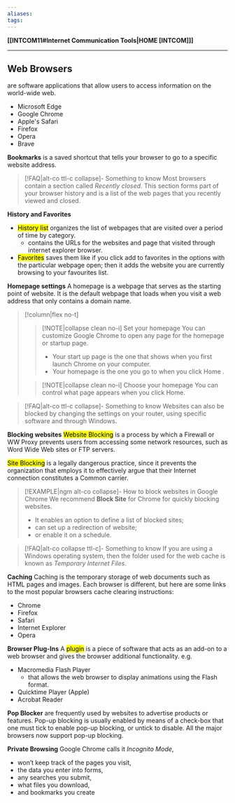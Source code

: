 ```yaml
---
aliases:
tags:
---
```

**[[INTCOM11#Internet Communication Tools|HOME [INTCOM]]]**

---
## Web Browsers
are software applications that allow users to access information on the world-wide web.
- Microsoft Edge
- Google Chrome
- Apple's Safari
- Firefox
- Opera
- Brave

**Bookmarks**
is a saved shortcut that tells your browser to go to a specific website address.
>[!FAQ|alt-co ttl-c collapse]- Something to know
> Most browsers contain a section called _Recently closed_. This section forms part of your browser history and is a list of the web pages that you recently viewed and closed.

**History and Favorites**
- <mark class="hltr-blue">History list</mark> organizes the list of webpages that are visited over a period of time by category.
	- contains the URLs for the websites and page that visited through internet explorer browser.
- <mark class="hltr-blue">Favorites</mark> saves them like if you click add to favorites in the options with the particular webpage open; then it adds the website you are currently browsing to your favourites list.

**Homepage settings**
A homepage is a webpage that serves as the starting point of website.
It is the default webpage that loads when you visit a web address that only contains a domain name.
>[!column|flex no-t]
>>[!NOTE|collapse clean no-i] Set your homepage
>> You can customize Google Chrome to open any page for the homepage or startup page.
>>- Your start up page is the one that shows when you first launch Chrome on your computer.
>>- Your homepage is the one you go to when you click Home .
>
>>[!NOTE|collapse clean no-i] Choose your homepage
>> You can control what page appears when you click Home.

>[!FAQ|alt-co ttl-c collapse]- Something to know
> Websites can also be blocked by changing the settings on your router, using specific software and through Windows.

**Blocking websites**
<mark class="hltr-blue">Website Blocking</mark> is a process by which a Firewall or WW Proxy prevents users from accessing some network resources, such as Word Wide Web sites or FTP servers.

<mark class="hltr-blue">Site Blocking</mark> is a legally dangerous practice, since it prevents the organization that employs it to effectively argue that their Internet connection constitutes a Common carrier.
>[!EXAMPLE|ngm alt-co collapse]- How to block websites in Google Chrome
> We recommend **Block Site** for Chrome for quickly blocking websites.
>- It enables an option to define a list of blocked sites;
>- can set up a redirection of website;
>- or enable it on a schedule.

>[!FAQ|alt-co collapse ttl-c]- Something to know
> If you are using a Windows operating system, then the folder used for the web cache is known as *Temporary Internet Files*.

**Caching**
Caching is the temporary storage of web documents such as HTML pages and images. Each browser is different, but here are some links to the most popular browsers cache clearing instructions:
- Chrome
- Firefox
- Safari
- Internet Explorer
- Opera

**Browser Plug-Ins**
A <mark class="hltr-blue">plugin</mark> is a piece of software that acts as an add-on to a web browser and gives the browser additional functionality. e.g.
- Macromedia Flash Player
	- that allows the web browser to display animations using the Flash format.
- Quicktime Player (Apple)
- Acrobat Reader

**Pop Blocker**
are frequently used by websites to advertise products or features.
Pop-up blocking is usually enabled by means of a check-box that one must tick to enable pop-up blocking, or untick to disable. All the major browsers now support pop-up blocking.

**Private Browsing**
Google Chrome calls it *Incognito Mode*, 
- won’t keep track of the pages you visit,
- the data you enter into forms,
- any searches you submit,
- what files you download,
- and bookmarks you create